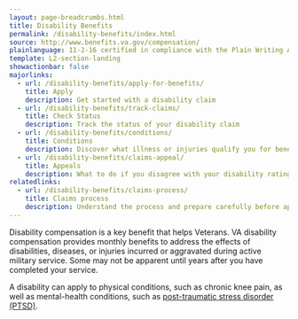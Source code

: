 ```yaml
---
layout: page-breadcrumbs.html
title: Disability Benefits
permalink: /disability-benefits/index.html
source: http://www.benefits.va.gov/compensation/
plainlanguage: 11-2-16 certified in compliance with the Plain Writing Act
template: L2-section-landing
showactionbar: false
majorlinks:
  - url: /disability-benefits/apply-for-benefits/
    title: Apply
    description: Get started with a disability claim
  - url: /disability-benefits/track-claims/
    title: Check Status
    description: Track the status of your disability claim
  - url: /disability-benefits/conditions/
    title: Conditions
    description: Discover what illness or injuries qualify you for benefits
  - url: /disability-benefits/claims-appeal/
    title: Appeals
    description: What to do if you disagree with your disability rating decision
relatedlinks:
  - url: /disability-benefits/claims-process/
    title: Claims process
    description: Understand the process and prepare carefully before applying.
---
```


Disability compensation is a key benefit that helps Veterans. VA disability compensation provides monthly benefits to address the effects of disabilities, diseases, or injuries incurred or aggravated during active military service. Some may not be apparent until years after you have completed your service.

A disability can apply to physical conditions, such as chronic knee pain, as well as mental-health conditions, such as [post-traumatic stress disorder (PTSD)](/disability-benefits/conditions/ptsd/).
